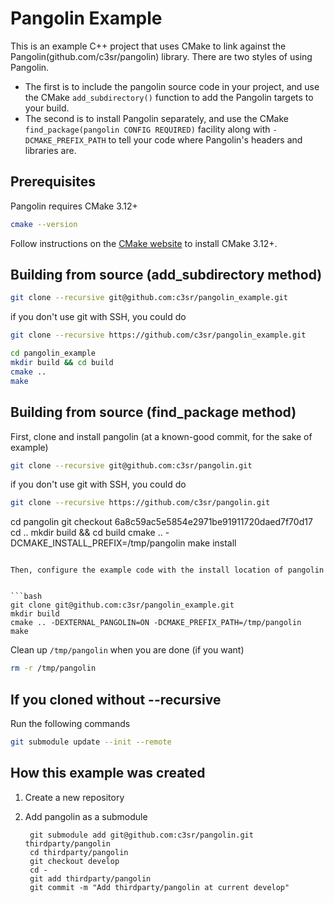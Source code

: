 # Pangolin Example

This is an example C++ project that uses CMake to link against the Pangolin(github.com/c3sr/pangolin) library.
There are two styles of using Pangolin.

* The first is to include the pangolin source code in your project, and use the CMake `add_subdirectory()` function to add the Pangolin targets to your build.
* The second is to install Pangolin separately, and use the CMake `find_package(pangolin CONFIG REQUIRED)` facility along with `-DCMAKE_PREFIX_PATH` to tell your code where Pangolin's headers and libraries are.

## Prerequisites

Pangolin requires CMake 3.12+

```bash
cmake --version
```

Follow instructions on the [CMake website](cmake.org) to install CMake 3.12+.

## Building from source (add_subdirectory method)

```bash
git clone --recursive git@github.com:c3sr/pangolin_example.git
```

if you don't use git with SSH, you could do

```bash
git clone --recursive https://github.com/c3sr/pangolin_example.git
```

```bash
cd pangolin_example
mkdir build && cd build
cmake ..
make
```

## Building from source (find_package method)

First, clone and install pangolin (at a known-good commit, for the sake of example)

```bash
git clone --recursive git@github.com:c3sr/pangolin.git
```

if you don't use git with SSH, you could do

```bash
git clone --recursive https://github.com/c3sr/pangolin.git
```

cd pangolin
git checkout 6a8c59ac5e5854e2971be91911720daed7f70d17
cd ..
mkdir build && cd build
cmake .. -DCMAKE_INSTALL_PREFIX=/tmp/pangolin
make install
```

Then, configure the example code with the install location of pangolin


```bash
git clone git@github.com:c3sr/pangolin_example.git 
mkdir build
cmake .. -DEXTERNAL_PANGOLIN=ON -DCMAKE_PREFIX_PATH=/tmp/pangolin
make
```

Clean up `/tmp/pangolin` when you are done (if you want)

```bash
rm -r /tmp/pangolin
```

## If you cloned without --recursive

Run the following commands

```bash
git submodule update --init --remote
```


## How this example was created

1. Create a new repository
2. Add pangolin as a submodule

        git submodule add git@github.com:c3sr/pangolin.git thirdparty/pangolin
        cd thirdparty/pangolin
        git checkout develop
        cd -
        git add thirdparty/pangolin
        git commit -m "Add thirdparty/pangolin at current develop"